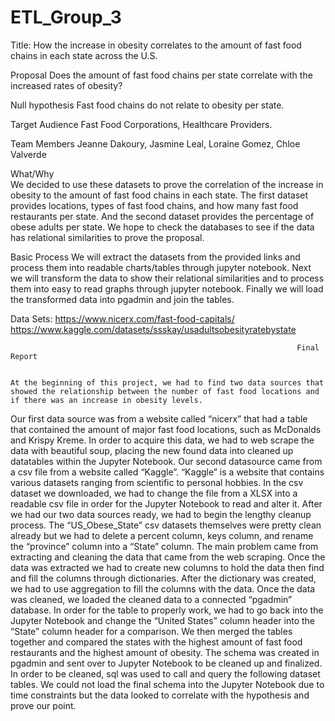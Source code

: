 # ETL_Group_3

Title: How the increase in obesity correlates to the amount of fast food chains in each state across the U.S.

Proposal 
Does the amount of fast food chains per state correlate with the increased rates of obesity?

Null hypothesis
 Fast food chains do not relate to obesity per state.

Target Audience 
Fast Food Corporations,  Healthcare Providers. 

Team Members
 Jeanne Dakoury, Jasmine Leal, Loraine Gomez, Chloe Valverde

What/Why   
We decided to use these datasets to  prove the correlation of the increase in obesity to the amount of fast food chains in each state. The first dataset provides locations, types of fast food chains, and how many fast food restaurants per state. And the second dataset provides the percentage of obese adults per state. We hope to check the databases to see if the data has relational similarities to prove the proposal. 

Basic Process
 We will extract the datasets from the provided links and process them into readable charts/tables through jupyter notebook.
Next we will transform the data to show their relational similarities and to process them into easy to read graphs through jupyter notebook.
Finally we will load the transformed data into pgadmin and join the tables.

Data Sets:
https://www.nicerx.com/fast-food-capitals/
https://www.kaggle.com/datasets/ssskay/usadultsobesityratebystate


                                                                    Final Report


    At the beginning of this project, we had to find two data sources that showed the relationship between the number of fast food locations and if there was an increase in obesity levels.
Our first data source was from a website called “nicerx” that had a table that contained 
the amount of major fast food locations, such as McDonalds and Krispy Kreme. In order to acquire this data, we had to web scrape the data with beautiful soup, placing the new found data into cleaned up datatables within the Jupyter Notebook. 
    Our second datasource came from a csv file from a website called “Kaggle”. “Kaggle” is a website that contains various datasets ranging from scientific to personal hobbies. In the  csv dataset we downloaded, we had to change the file from a XLSX into a readable csv file in order for the Jupyter Notebook to read and alter it.
    After we had our two data sources ready, we had to begin the lengthy cleanup process. The “US_Obese_State” csv datasets themselves were pretty clean already but we had to delete a percent column, keys column, and rename the “province” column into a “State” column. The main problem came from extracting and cleaning the data that came from the web scraping. Once the data was extracted we had to create new columns to hold the data then find and fill the columns through dictionaries. After the dictionary was created, we had to use aggregation to fill the columns with the data.
    Once the data was cleaned, we loaded the cleaned data to a connected “pgadmin” database. In order for the table to properly work, we had to go back into the Jupyter Notebook and change the “United States” column header into the “State” column header for a comparison.  We then merged the tables together and compared the states with the highest amount of fast food restaurants and the highest amount of obesity.
    The schema was created in pgadmin and sent over to Jupyter Notebook to be cleaned up and finalized. In order to be cleaned, sql was used to call and query the following dataset tables. We could not load the final schema into the Jupyter Notebook due to time constraints but the data looked to correlate with the hypothesis and prove our point.
    
    

